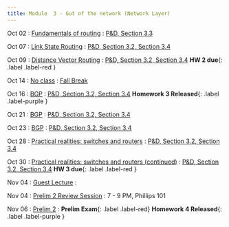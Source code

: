 ```yaml
---
title: Module  3 - Gut of the network (Network Layer)
---
```


Oct 02
: [Fundamentals of routing]() 
  : [P&D, Section 3.3]()

Oct 07
: [Link State Routing]()
  : [P&D, Section 3.2, Section 3.4]()

Oct 09
: [Distance Vector Routing]()
  : [P&D, Section 3.2, Section 3.4]() **HW 2 due**{: .label .label-red }

Oct 14 
: [No class]()
  : [Fall Break]()

Oct 16 
: [BGP]()
  : [P&D, Section 3.2, Section 3.4]() **Homework 3 Released**{: .label .label-purple }

Oct 21
: [BGP]()
  : [P&D, Section 3.2, Section 3.4]()

Oct 23
: [BGP]()
  : [P&D, Section 3.2, Section 3.4]()

Oct 28
: [Practical realities: switches and routers]()
  : [P&D, Section 3.2, Section 3.4]()

Oct 30
: [Practical realities: switches and routers (continued)]()
  : [P&D, Section 3.2, Section 3.4]() **HW 3 due**{: .label .label-red }

Nov 04
: [Guest Lecture]()
  : []()

Nov 04
: [Prelim 2 Review Session]()
  : 7 - 9 PM, Phillips 101

Nov 06
: [Prelim 2]()
  : **Prelim Exam**{: .label .label-red}[]() **Homework 4 Released**{: .label .label-purple }

